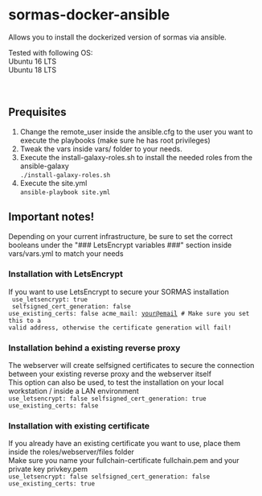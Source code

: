 # sormas-docker-ansible
Allows you to install the dockerized version of sormas via ansible.

Tested with following OS:<br>
Ubuntu 16 LTS<br>
Ubuntu 18 LTS<br>
<br><br>
## Prequisites
1. Change the remote_user inside the ansible.cfg to the user you want to execute the playbooks (make sure he has root privileges)
2. Tweak the vars inside vars/ folder to your needs.
3. Execute the install-galaxy-roles.sh to install the needed roles from the ansible-galaxy<br>
 <code>./install-galaxy-roles.sh</code>
4. Execute the site.yml<br>
<code>ansible-playbook site.yml</code>

## Important notes!
Depending on your current infrastructure, be sure to set the correct booleans under the "### LetsEncrypt variables ###" section inside vars/vars.yml to match your needs

### Installation with LetsEncrypt
If you want to use LetsEncrypt to secure your SORMAS installation<br>
<code>
use_letsencrypt: true <br>
selfsigned_cert_generation: false
use_existing_certs: false
acme_mail: <your@email> # Make sure you set this to a valid address, otherwise the certificate generation will fail!
</code>
### Installation behind a existing reverse proxy
The webserver will create selfsigned certificates to secure the connection between your existing reverse proxy and the webserver itself<br>
This option can also be used, to test the installation on your local workstation / inside a LAN environment<br>
<code>use_letsencrypt: false
selfsigned_cert_generation: true
use_existing_certs: false
</code>
### Installation with existing certificate
If you already have an existing certificate you want to use, place them inside the roles/webserver/files folder<br>
Make sure you name your fullchain-certificate fullchain.pem and your private key privkey.pem<br>
<code>use_letsencrypt: false
selfsigned_cert_generation: false
use_existing_certs: true
</code>

